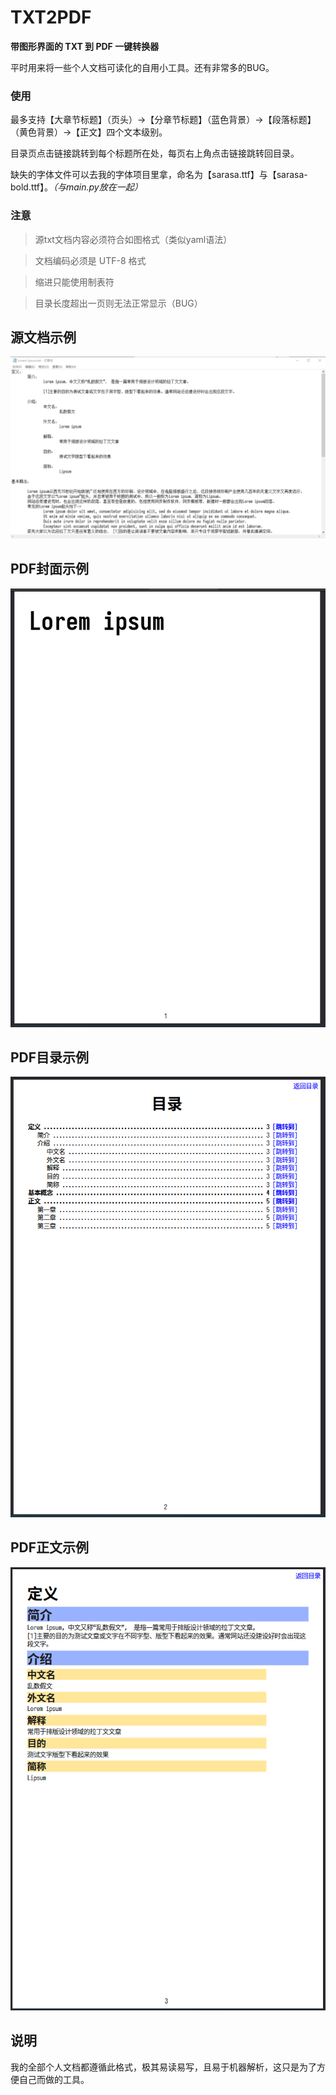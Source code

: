 # TXT2PDF
**带图形界面的 TXT 到 PDF 一键转换器**

平时用来将一些个人文档可读化的自用小工具。还有非常多的BUG。

### 使用

最多支持【大章节标题】（页头）->【分章节标题】（蓝色背景）->【段落标题】（黄色背景）->【正文】四个文本级别。

目录页点击链接跳转到每个标题所在处，每页右上角点击链接跳转回目录。

缺失的字体文件可以去我的字体项目里拿，命名为【sarasa.ttf】与【sarasa-bold.ttf】。*（与main.py放在一起）*

### 注意

> 源txt文档内容必须符合如图格式（类似yaml语法）

> 文档编码必须是 UTF-8 格式

> 缩进只能使用制表符

> 目录长度超出一页则无法正常显示（BUG）

## 源文档示例

![preview](https://github.com/Buggist/TXT2PDF/blob/main/demo/%E6%BA%90%E6%96%87%E6%A1%A3%E7%A4%BA%E4%BE%8B.png?raw=true)

## PDF封面示例

![preview](https://github.com/Buggist/TXT2PDF/blob/main/demo/%E5%B0%81%E9%9D%A2%E7%A4%BA%E4%BE%8B.png?raw=true)

## PDF目录示例

![preview](https://github.com/Buggist/TXT2PDF/blob/main/demo/%E7%9B%AE%E5%BD%95%E7%A4%BA%E4%BE%8B.png?raw=true)

## PDF正文示例

![preview](https://github.com/Buggist/TXT2PDF/blob/main/demo/%E6%AD%A3%E6%96%87%E7%A4%BA%E4%BE%8B.png?raw=true)

## 说明

我的全部个人文档都遵循此格式，极其易读易写，且易于机器解析，这只是为了方便自己而做的工具。
